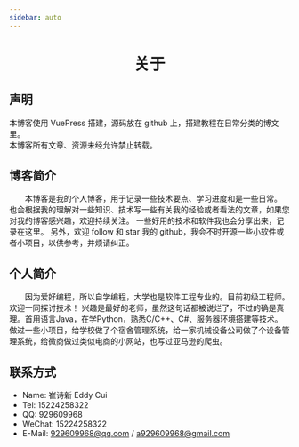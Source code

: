 ```yaml
---
sidebar: auto
---
```

# <div style="text-align:center">关于</div>
## 声明
本博客使用 VuePress 搭建，源码放在 github 上，搭建教程在日常分类的博文里。   
本博客所有文章、资源未经允许禁止转载。
## 博客简介
&emsp;&emsp;本博客是我的个人博客，用于记录一些技术要点、学习进度和是一些日常。
也会根据我的理解对一些知识、技术写一些有关我的经验或者看法的文章，如果您对我的博客感兴趣，欢迎持续关注。
一些好用的技术和软件我也会分享出来，记录在这里。
另外，欢迎 follow 和 star 我的 github，我会不时开源一些小软件或者小项目，以供参考，并烦请纠正。
## 个人简介
&emsp;&emsp;因为爱好编程，所以自学编程，大学也是软件工程专业的。目前初级工程师。欢迎一同探讨技术！
兴趣是最好的老师，虽然这句话都被说烂了，不过的确是真理。首用语言Java，在学Python，熟悉C/C++、C#、服务器环境搭建等技术。
做过一些小项目，给学校做了个宿舍管理系统，给一家机械设备公司做了个设备管理系统，给微商做过类似电商的小网站，也写过亚马逊的爬虫。
## 联系方式     
+ Name: 崔诗新 Eddy Cui  
+ Tel: 15224258322    
+ QQ: 929609968   
+ WeChat: 15224258322     
+ E-Mail: 929609968@qq.com / a929609968@gmail.com
